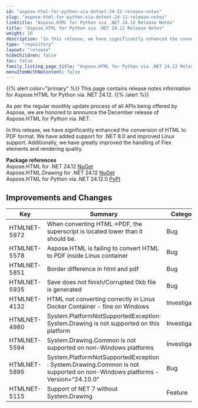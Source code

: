```yaml
---
id: "aspose-html-for-python-via-dotnet-24-12-release-notes"
slug: "aspose-html-for-python-via-dotnet-24-12-release-notes"
linktitle: "Aspose.HTML for Python via .NET 24.12 Release Notes"
title: "Aspose.HTML for Python via .NET 24.12 Release Notes"
weight: 20
description: "In this release, we have significantly enhanced the conversion of HTML to PDF format. We have added support for .NET 8.0 and improved Linux support. Additionally, we have greatly improved the handling of Flex elements and rendering quality."
type: "repository"
layout: "release"
hideChildren: false
toc: false
family_listing_page_title: "Aspose.HTML for Python via .NET 24.12 Release Notes"
menuItemWithNoContent: false
---
```

{{% alert color="primary" %}}
This page contains release notes information for Aspose.HTML for Python via .NET 24.12.
{{% /alert %}}

As per the regular monthly update process of all APIs being offered by Aspose, we are honored to announce the December release of Aspose.HTML for Python via .NET.

In this release, we have significantly enhanced the conversion of HTML to PDF format. We have added support for .NET 8.0 and improved Linux support. Additionally, we have greatly improved the handling of Flex elements and rendering quality.

**Package references**<br>
Aspose.HTML for .NET 24.12 [NuGet](https://www.nuget.org/packages/Aspose.Html)<br>
Aspose.HTML.Drawing for .NET 24.12 [NuGet](https://www.nuget.org/packages/Aspose.Html.Drawing)<br>
Aspose.HTML for Python via .NET  24.12.0 [PyPI](https://pypi.org/project/aspose-html-net/)


## **Improvements and Changes**

| **Key**      | **Summary**                                                                            | **Category** |
| ------------ | -------------------------------------------------------------------------------------- | ------------ |
| HTMLNET-5972 | When converting HTML->PDF, the superscript is located lower than it should be. | Bug |
| HTMLNET-5578 | Aspose.HTML is failing to convert HTML to PDF inside Linux container | Bug |
| HTMLNET-5851 | Border difference in html and pdf | Bug |
| HTMLNET-5935 | Save does not finish/Corrupted 0kb file is generated | Bug |
| HTMLNET-4132 | HTML not converting correctly in Linux Docker Container - fine on Windows | Investigation |
| HTMLNET-4980 | System.PlatformNotSupportedException: System.Drawing is not supported on this platform | Investigation |
| HTMLNET-5594 | System.Drawing.Common is not supported on non-Windows platforms | Investigation |
| HTMLNET-5895 | System.PlatformNotSupportedException : System.Drawing.Common is not supported on non-Windows platforms - Version=“24.10.0” | Bug |
| HTMLNET-5115 | Support of NET 7 without System.Drawing | Feature |